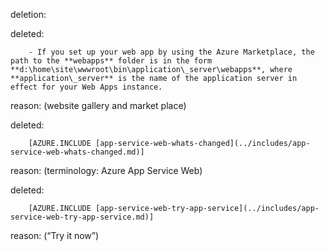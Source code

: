 deletion:

deleted:

		- If you set up your web app by using the Azure Marketplace, the path to the **webapps** folder is in the form **d:\home\site\wwwroot\bin\application\_server\webapps**, where **application\_server** is the name of the application server in effect for your Web Apps instance.

reason: (website gallery and market place)

deleted:

		[AZURE.INCLUDE [app-service-web-whats-changed](../includes/app-service-web-whats-changed.md)]

reason: (terminology: Azure App Service Web)

deleted:

		[AZURE.INCLUDE [app-service-web-try-app-service](../includes/app-service-web-try-app-service.md)]

reason: (“Try it now”)

